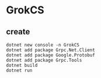 # GrokCS

## create
```
dotnet new console -n GrokCS
dotnet add package Grpc.Net.Client
dotnet add package Google.Protobuf
dotnet add package Grpc.Tools
dotnet build
dotnet run
```


